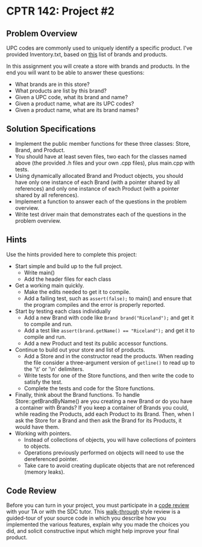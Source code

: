 # CPTR 142: Project #2

## Problem Overview

UPC codes are commonly used to uniquely identify a specific product.
I've provided Inventory.txt, based on [this](https://www.grocery.com/open-grocery-database-project/) list of brands and products.

In this assignment you will create a store with brands and products.
In the end you will want to be able to answer these questions:

* What brands are in this store?
* What products are list by this brand?
* Given a UPC code, what its brand and name?
* Given a product name, what are its UPC codes?
* Given a product name, what are its brand names?

## Solution Specifications

* Implement the public member functions for these three classes: Store, Brand, and Product.
* You should have at least seven files, two each for the classes named above (the provided .h files and your own .cpp files), plus main.cpp with tests.
* Using dynamically allocated Brand and Product objects, you should have only one instance of each Brand (with a pointer shared by all references) and only one instance of each Product (with a pointer shared by all references).
* Implement a function to answer each of the questions in the problem overview.
* Write test driver main that demonstrates each of the questions in the problem overview.

## Hints

Use the hints provided here to complete this project:

* Start simple and build up to the full project.
  * Write main()
  * Add the header files for each class
* Get a working main quickly.
  * Make the edits needed to get it to compile.
  * Add a failing test, such as `assert(false);` to main() and ensure that the program compiles and the error is properly reported.
* Start by testing each class individually
  * Add a new Brand with code like `Brand brand("Riceland");` and get it to compile and run.
  * Add a test like `assert(brand.getName() == "Riceland");` and get it to compile and run.
  * Add a new Product and test its public accessor functions.
* Continue to build out your store and list of products.
  * Add a Store and in the constructor read the products.
    When reading the file consider a three-argument version of `getline()` to read up to the '\t' or '\n' delimiters.
  * Write tests for one of the Store functions, and then write the code to satisfy the test.
  * Complete the tests and code for the Store functions.
* Finally, think about the Brand functions.
  To handle Store::getBrandByName() are you creating a new Brand or do you have a container with Brands?
  If you keep a container of Brands you could, while reading the Products, add each Product to its Brand.
  Then, when I ask the Store for a Brand and then ask the Brand for its Products, it would have them.
* Working with pointers.
  * Instead of collections of objects, you will have collections of pointers to objects.
  * Operations previously performed on objects will need to use the dereferenced pointer.
  * Take care to avoid creating duplicate objects that are not referenced (memory leaks).

## Code Review

Before you can turn in your project, you must participate in a [code review](https://en.wikipedia.org/wiki/Code_review) with your TA or with the SDC tutor.
This [walk-through](https://en.wikipedia.org/wiki/) style review is a guided-tour of your source code in which you describe how you implemented the various features, explain why you made the choices you did, and solicit constructive input which might help improve your final product.

